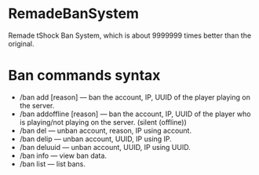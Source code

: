 # RemadeBanSystem
 Remade tShock Ban System, which is about 9999999 times better than the original.

# Ban commands syntax
+ /ban add <player> <time> [reason]   —   ban the account, IP, UUID of the player playing on the server.
+ /ban addoffline <player> <time> [reason]   —   ban the account, IP, UUID of the player who is playing/not playing on the server. (silent (offline))
+ /ban del <player>   —   unban account, reason, IP using account.
+ /ban delip <player>   —   unban account, UUID, IP using IP.
+ /ban deluuid <player>   —   unban account, UUID, IP using UUID.
+ /ban info <player>   —   view ban data.
+ /ban list   —   list bans.
